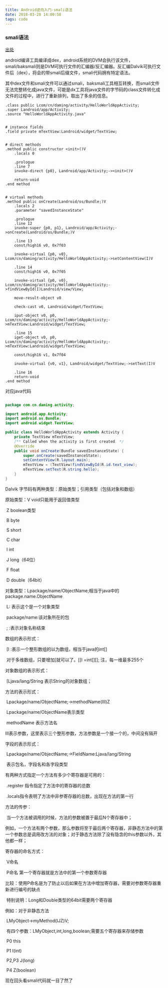 ```yaml
---
title: Android逆向入门-smali语法
date: 2018-03-28 14:00:58
tags: code
---
```




### smali语法

[出处](https://blog.csdn.net/wdaming1986/article/details/8299996)

android编译工具编译成dex，android系统的DVM会执行该文件，smali/baksmali则是DVM可执行文件的汇编器/反汇编器。反汇编Dalvik可执行文件后（dex），将会的带smali后缀文件，smali代码拥有特定语法。

其中dex文件和smali文件可以通过smali，baksmali工具相互转换，而smali文件无法完整转化成java文件，可能是dx工具将java文件的字节码的class文件转化成文件的过程中，进行了重新排列，取出了多余的信息。

```
.class public Lcom/cn/daming/activity/HelloWorldAppActivity;
.super Landroid/app/Activity;
.source "HelloWorldAppActivity.java"


# instance fields
.field private mTextView:Landroid/widget/TextView;


# direct methods
.method public constructor <init>()V
    .locals 0

    .prologue
    .line 7
    invoke-direct {p0}, Landroid/app/Activity;-><init>()V

    return-void
.end method


# virtual methods
.method public onCreate(Landroid/os/Bundle;)V
    .locals 2
    .parameter "savedInstanceState"

    .prologue
    .line 12
    invoke-super {p0, p1}, Landroid/app/Activity;->onCreate(Landroid/os/Bundle;)V

    .line 13
    const/high16 v0, 0x7f03

    invoke-virtual {p0, v0}, Lcom/cn/daming/activity/HelloWorldAppActivity;->setContentView(I)V

    .line 14
    const/high16 v0, 0x7f05

    invoke-virtual {p0, v0}, Lcom/cn/daming/activity/HelloWorldAppActivity;->findViewById(I)Landroid/view/View;

    move-result-object v0

    check-cast v0, Landroid/widget/TextView;

    iput-object v0, p0, Lcom/cn/daming/activity/HelloWorldAppActivity;->mTextView:Landroid/widget/TextView;

    .line 15
    iget-object v0, p0, Lcom/cn/daming/activity/HelloWorldAppActivity;->mTextView:Landroid/widget/TextView;

    const/high16 v1, 0x7f04

    invoke-virtual {v0, v1}, Landroid/widget/TextView;->setText(I)V

    .line 16
    return-void
.end method
```

对应java代码

```java

package com.cn.daming.activity;

import android.app.Activity;
import android.os.Bundle;
import android.widget.TextView;

public class HelloWorldAppActivity extends Activity {
	private TextView mTextView;
    /** Called when the activity is first created. */
    @Override
    public void onCreate(Bundle savedInstanceState) {
        super.onCreate(savedInstanceState);
        setContentView(R.layout.main);
        mTextView = (TextView)findViewById(R.id.text_view);
        mTextView.setText(R.string.hello);
    }
}
```



Dalvik 字节码有两种类型：原始类型；引用类型（包括对象和数组）

原始类型：V  void只能用于返回值类型

​                    Z boolean类型

​                     B byte

​                      S short

​                      C char

​                      I int

​                      J long（64位）

​                      F float

​                      D double（64bit）

对象类型：Lpackage/name/ObjectName;相当于java中的package.name.ObjectName

​                   L: 表示这个是一个对象类型

​                    package/name:该对象所在的包

​                    ;  :表示对象名称结束



数组的表示形式：

​                   [I :表示一个整形数组的以为数组，相当于java的int[]

​                   对于多维数组，只要增加[就可以了。[[I =int\[][]; 注，每一维最多255个

对象数组的表示形式：

​                   [Ljava/lang/String 表示String的对象数组；

方法的表示形式：

​                   Lpackage/name/ObjectName;->methodName(III)Z

​                   Lpackage/name/ObjectName表示类型

​                   methodName 表示方法名

​                    III表示参数，这里表示三个整形参数，方法参数是一个接一个的，中间没有隔开

字段的表示形式：

​                   Lpackage/name/ObjectName;->FieldName:Ljava/lang/String

​                   表示包名，字段名和各字段类型

有两种方式指定一个方法有多少个寄存器是可用的：

​                  .register 指令指定了方法中的寄存器的总数

​                  .locals指令表明了方法中非参寄存器的总数，出现在方法的第一行

方法的传参：

​                  当一个方法被调用的时候，方法的参数被置于最后N个寄存器中；

​                  例如，一个方法有两个参数，那么参数将至于最后两个寄存器，非静态方法中的第一个参数总是调用改方法的对象；对于静态方法除了没有隐含的this参数以外，其他都一样；

寄存器的命名方式：

​                  V命名

​                  P命名 第一个寄存器就是方法中的第一个参数寄存器

​                  比较：使用P命名是为了防止以后如果在方法中增加寄存器，需要对参数寄存器重新进行编号的缺点

​                  特别说明：Long和Double类型的64bit需要两个寄存器

例如：对于非静态方法

​                  LMyObject->myMethod(IJZ)V;

​                  有四个参数：LMyObject,int,long,boolean;需要五个寄存器来存储参数

​                  P0 this

​                  P1 I(int)

​                  P2,P3 J(long)

​                  P4 Z(boolean)

现在回头看smali代码就一目了然了













